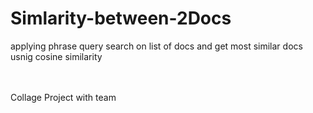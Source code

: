 # Simlarity-between-2Docs

applying phrase query search on list of docs and get most similar docs usnig cosine similarity 

<br><br>Collage Project with team
